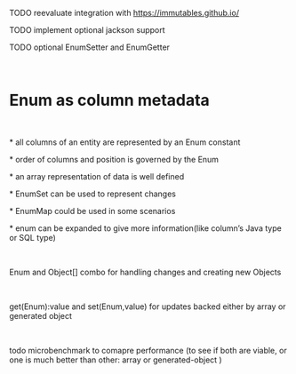 TODO reevaluate integration with https://immutables.github.io/

TODO implement optional jackson support

TODO optional EnumSetter and EnumGetter

 

Enum as column metadata
=======================

 

\* all columns of an entity are represented by an Enum constant

\* order of columns and position is governed by the Enum

\* an array representation of data is well defined

\* EnumSet can be used to represent changes

\* EnumMap could be used in some scenarios

\* enum can be expanded to give more information(like column’s Java type or SQL
type)

 

Enum and Object[] combo for handling changes and creating new Objects

 

get(Enum):value and set(Enum,value) for updates backed either by array or
generated object

 

todo microbenchmark to comapre performance (to see if both are viable, or one is
much better than other: array or generated-object )

 

 

 
